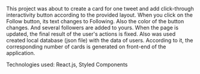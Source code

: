 This project was about to create a card for one tweet and add click-through interactivity button according to the provided layout. When you click on the Follow button, its text changes to Following. Also the color of the button changes. And several followers are added to yours. When the page is updated, the final result of the user's actions is fixed.
 Also was used created local database (json file) with the data of users. According to it, the corresponding number of cards is generated on front-end of the application.

Technologies used:
React.js, Styled Components 
